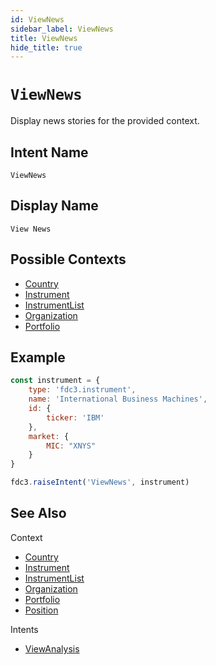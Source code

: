 ```yaml
---
id: ViewNews
sidebar_label: ViewNews
title: ViewNews
hide_title: true
---
```

# `ViewNews`

Display news stories for the provided context.

## Intent Name

`ViewNews`

## Display Name

`View News`

## Possible Contexts

* [Country](../../context/ref/Country)
* [Instrument](../../context/ref/Instrument)
* [InstrumentList](../../context/ref/InstrumentList)
* [Organization](../../context/ref/Organization)
* [Portfolio](../../context/ref/Portfolio)


## Example

```js
const instrument = {
    type: 'fdc3.instrument',
    name: 'International Business Machines',
    id: {
        ticker: 'IBM'
    },
    market: {
        MIC: "XNYS"
    }
}

fdc3.raiseIntent('ViewNews', instrument)
```

## See Also

Context
- [Country](../../context/ref/Country)
- [Instrument](../../context/ref/Instrument)
- [InstrumentList](../../context/ref/InstrumentList)
- [Organization](../../context/ref/Organization)
- [Portfolio](../../context/ref/Portfolio)
- [Position](../../context/ref/Position)


Intents
- [ViewAnalysis](ViewAnalysis)
